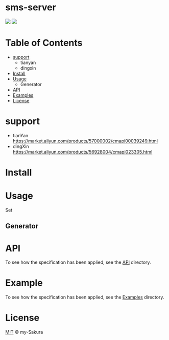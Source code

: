 # sms-server 

<a href = https://www.github.com/my-sakura/sms-server><img src = "https://img.shields.io/badge/readme%20style-standard-green"></a>
<a href = https://goreportcard.com/report/github.com/my-sakura/sms-server><img src="https://goreportcard.com/badge/github.com/my-sakura/sms-server"></a>
  
# Table of Contents

- [support](https://github.com/my-Sakura/sms-server#support)
  - tianyan
  - dingxin
- [Install](https://github.com/my-Sakura/sms-server#install)
- [Usage](https://github.com/my-Sakura/sms-server#usage)
  - Generator
- [API](https://github.com/my-Sakura/sms-server#api)
- [Examples](https://github.com/my-Sakura/sms-server#example)
- [License](https://github.com/my-Sakura/sms-server#license)

# support
- tianYan
  https://market.aliyun.com/products/57000002/cmapi00039249.html
- dingXin
  https://market.aliyun.com/products/56928004/cmapi023305.html
  
# Install

# Usage

Set

## Generator

# API

To see how the specification has been applied, see the [API](https://github.com/my-Sakura/sms-server/tree/main/api) directory.

# Example

To see how the specification has been applied, see the [Examples](https://github.com/my-Sakura/sms-server/tree/main/examples) directory.

# License

[MIT](https://github.com/my-Sakura/sms-server/blob/main/LICENSE) © my-Sakura
